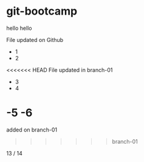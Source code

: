 # git-bootcamp

hello hello

File updated on Github
 - 1
 - 2

<<<<<<< HEAD
File updated in branch-01
- 3 
- 4

-5
-6
=======
added on branch-01
>>>>>>> branch-01



13 / 14 